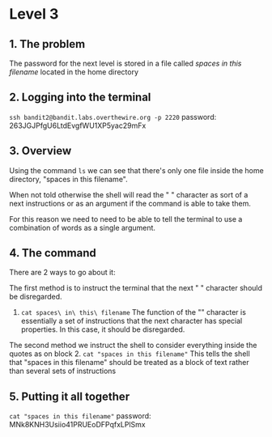 # Level 3

## 1. The problem

The password for the next level is stored in a file called *spaces in this filename* located in the home directory

## 2. Logging into the terminal

`ssh bandit2@bandit.labs.overthewire.org -p 2220`
password: 263JGJPfgU6LtdEvgfWU1XP5yac29mFx

## 3. Overview

Using the command `ls` we can see that there's only one file inside the home directory, "spaces in this filename".

When not told otherwise the shell will read the " " character as sort of a next instructions or as an argument if the command is able to take them.

For this reason we need to need to be able to tell the terminal to use a combination of words as a single argument.

## 4. The command

There are 2 ways to go about it:

The first method is to instruct the terminal that the next " " character should be disregarded.
1. `cat spaces\ in\ this\ filename`
The function of the "\" character is essentially a set of instructions that the next character has special properties. In this case, it should be disregarded.

The second method we instruct the shell to consider everything inside the quotes as on block
2. `cat "spaces in this filename"`
This tells the shell that "spaces in this filename" should be treated as a block of text rather than several sets of instructions

## 5. Putting it all together

`cat "spaces in this filename"`
password: MNk8KNH3Usiio41PRUEoDFPqfxLPlSmx
